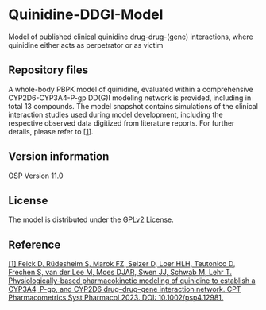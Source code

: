# Quinidine-DDGI-Model

Model of published clinical quinidine drug-drug-(gene) interactions, where quinidine either acts as perpetrator or as victim

## Repository files
A whole-body PBPK model of quinidine, evaluated within a comprehensive CYP2D6-CYP3A4-P-gp DD(G)I modeling network is provided, including in total 13 compounds.
The model snapshot contains simulations of the clinical interaction studies used during model development, including the respective observed data digitized from literature reports. For further details, please refer to [[1](#reference)].

## Version information
OSP Version 11.0

## License
The model is distributed under the [GPLv2 License](https://github.com/Open-Systems-Pharmacology/Suite/blob/develop/LICENSE). 

## Reference
[[1] Feick D, Rüdesheim S, Marok FZ, Selzer D, Loer HLH, Teutonico D, Frechen S, van der Lee M, Moes DJAR, Swen JJ, Schwab M, Lehr T. Physiologically-based pharmacokinetic modeling of quinidine to establish a CYP3A4, P-gp, and CYP2D6 drug–drug–gene interaction network. CPT Pharmacometrics Syst Pharmacol 2023. DOI: 10.1002/psp4.12981.](https://doi.org/10.1002/psp4.12981)

